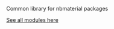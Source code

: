Common library for nbmaterial packages

[See all modules here](https://github.com/nabil-mansouri/nativescript-nbmaterial)